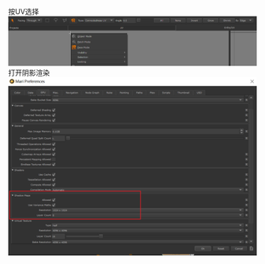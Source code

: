 按UV选择
![Alt text](./res/Snipaste_2023-10-21_11-27-35.png)
打开阴影渲染
![Alt text](./res/Snipaste_2023-10-21_11-17-33.png)